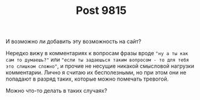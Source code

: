 ﻿---
title: "Post 9815"
se.owner.user_id: 347301
se.owner.display_name: "whizz169"
se.owner.link: "https://ru.meta.stackoverflow.com/users/347301/whizz169"
se.link: "https://ru.meta.stackoverflow.com/q/9815"
se.post_id: 9815
se.post_type: question
se.score: 18
---
<p>И возможно ли добавить эту возможность на сайт?</p>

<p>Нередко вижу в комментариях к вопросам фразы вроде <code>"ну а ты как сам то думаешь?"</code> или <code>"если ты задаешься таким вопросом - то для тебя это слишком сложно"</code>, и прочие не несущие никакой смысловой нагрузки комментарии. Лично я считаю их бесполезными, но при этом они не попадают в разряд таких, которые можно помечать тревогой.</p>

<p>Можно что-то делать в таких случаях?</p>
